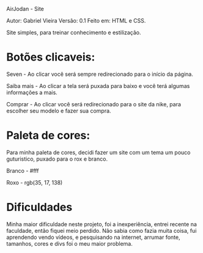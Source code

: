 AirJodan - Site

Autor: Gabriel Vieira
Versão: 0.1
Feito em: HTML e CSS.

Site simples, para treinar conhecimento e estilização.

<h1>Botões clicaveis:</h1>

Seven - Ao clicar você será sempre redirecionado para o início da página.

Saiba mais - Ao clicar a tela será puxada para baixo e você terá algumas informações a mais.

Comprar - Ao clicar você será redirecionado para o site da nike, para escolher seu modelo e fazer sua compra.

<h1>Paleta de cores:</h1>

Para minha paleta de cores, decidi fazer um site com um tema um pouco guturistico, puxado para o rox e branco.

Branco - #fff

Roxo - rgb(35, 17, 138)

<h1>Dificuldades</h1>

Minha maior dificuldade neste projeto, foi a inexperiência, entrei recente na faculdade, então fiquei meio perdido.
Não sabia como fazia muita coisa, fui aprendendo vendo vídeos, e pesquisando na internet, arrumar fonte, tamanhos, 
cores e divs foi o meu maior problema.

